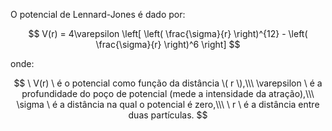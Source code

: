 
O potencial de Lennard-Jones é dado por:

$$
V(r) = 4\varepsilon \left[ \left( \frac{\sigma}{r} \right)^{12} - \left( \frac{\sigma}{r} \right)^6 \right]
$$

onde:

$$
\ V(r) \ é o potencial como função da distância \( r \),\\\
\varepsilon \ é a profundidade do poço de potencial (mede a intensidade da atração),\\\
\sigma \ é a distância na qual o potencial é zero,\\\
\ r \ é a distância entre duas partículas.
$$
